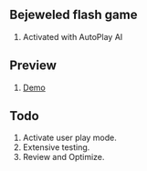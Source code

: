 ## Bejeweled flash game

1. Activated with AutoPlay AI


## Preview

1. [Demo](http://samarpanda.com/jewel/)



## Todo

1. Activate user play mode.
1. Extensive testing.
1. Review and Optimize.
